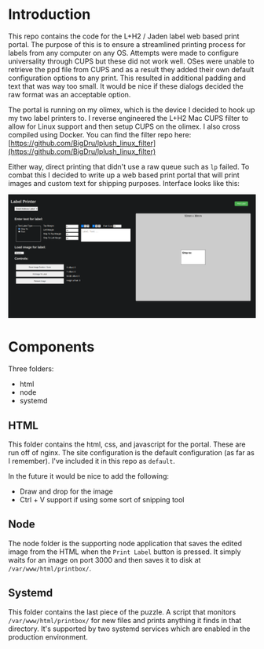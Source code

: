 # Introduction
This repo contains the code for the L+H2 / Jaden label web based print portal. The purpose of this is to ensure a streamlined printing process for labels from any computer on any OS. Attempts were made to configure universality through CUPS but these did not work well. OSes were unable to retrieve the ppd file from CUPS and as a result they added their own default configuration options to any print. This resulted in additional padding and text that was way too small. It would be nice if these dialogs decided the raw format was an acceptable option.

The portal is running on my olimex, which is the device I decided to hook up my two label printers to. I reverse engineered the L+H2 Mac CUPS filter to allow for Linux support and then setup CUPS on the olimex. I also cross compiled using Docker. You can find the filter repo here: [https://github.com/BigDru/lplush_linux_filter](https://github.com/BigDru/lplush_linux_filter)

Either way, direct printing that didn't use a raw queue such as `lp` failed. To combat this I decided to write up a web based print portal that will print images and custom text for shipping purposes. Interface looks like this:

![web portal](interface.png)

# Components
Three folders:
 - html
 - node
 - systemd

## HTML
This folder contains the html, css, and javascript for the portal. These are run off of nginx. The site configuration is the default configuration (as far as I remember). I've included it in this repo as `default`.

In the future it would be nice to add the following:
 - Draw and drop for the image
 - Ctrl + V support if using some sort of snipping tool

## Node
The node folder is the supporting node application that saves the edited image from the HTML when the `Print Label` button is pressed. It simply waits for an image on port 3000 and then saves it to disk at `/var/www/html/printbox/`.

## Systemd
This folder contains the last piece of the puzzle. A script that monitors `/var/www/html/printbox/` for new files and prints anything it finds in that directory. It's supported by two systemd services which are enabled in the production environment.
